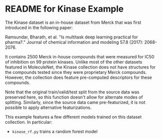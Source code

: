 # README for Kinase Example

The Kinase dataset is an in-house dataset from Merck that was first introduced in the following paper:

Ramsundar, Bharath, et al. "Is multitask deep learning practical for pharma?." Journal of chemical information and modeling 57.8 (2017): 2068-2076.

It contains 2500 Merck in-house compounds that were measured
for IC50 of inhibition on 99 protein kinases. Unlike most of
the other datasets featured in MoleculeNet, the Kinase
collection does not have structures for the compounds tested
since they were proprietary Merck compounds. However, the
collection does feature pre-computed descriptors for these
compounds.

Note that the original train/valid/test split from the source
data was preserved here, so this function doesn't allow for
alternate modes of splitting. Similarly, since the source data
came pre-featurized, it is not possible to apply alternative
featurizations.

This example features a few different models trained on this
dataset collection. In particular:

- `kinase_rf.py` trains a random forest model
